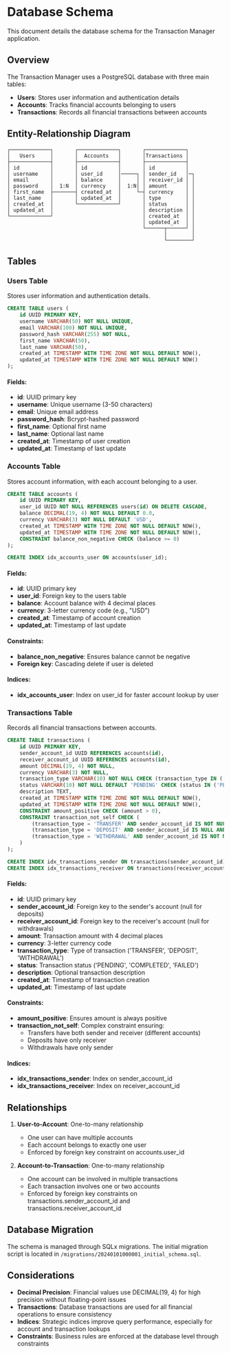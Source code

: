 # Database Schema

This document details the database schema for the Transaction Manager application.

## Overview

The Transaction Manager uses a PostgreSQL database with three main tables:
- **Users**: Stores user information and authentication details
- **Accounts**: Tracks financial accounts belonging to users
- **Transactions**: Records all financial transactions between accounts

## Entity-Relationship Diagram

```
┌─────────────┐       ┌─────────────┐       ┌─────────────┐
│   Users     │       │  Accounts   │       │Transactions │
├─────────────┤       ├─────────────┤       ├─────────────┤
│ id          │       │ id          │       │ id          │
│ username    │       │ user_id     │─────┐ │ sender_id   │─┐
│ email       │       │ balance     │     │ │ receiver_id │ │
│ password    │  1:N  │ currency    │  1:N│ │ amount      │ │
│ first_name  ├───────┤ created_at  │     └─┤ currency    │ │
│ last_name   │       │ updated_at  │       │ type        │ │
│ created_at  │       └─────────────┘       │ status      │ │
│ updated_at  │                             │ description │ │
└─────────────┘                             │ created_at  │ │
                                            │ updated_at  │ │
                                            └──────┬──────┘ │
                                                   │        │
                                                   └────────┘
```

## Tables

### Users Table

Stores user information and authentication details.

```sql
CREATE TABLE users (
    id UUID PRIMARY KEY,
    username VARCHAR(50) NOT NULL UNIQUE,
    email VARCHAR(100) NOT NULL UNIQUE,
    password_hash VARCHAR(255) NOT NULL,
    first_name VARCHAR(50),
    last_name VARCHAR(50),
    created_at TIMESTAMP WITH TIME ZONE NOT NULL DEFAULT NOW(),
    updated_at TIMESTAMP WITH TIME ZONE NOT NULL DEFAULT NOW()
);
```

#### Fields:
- **id**: UUID primary key
- **username**: Unique username (3-50 characters)
- **email**: Unique email address
- **password_hash**: Bcrypt-hashed password
- **first_name**: Optional first name
- **last_name**: Optional last name
- **created_at**: Timestamp of user creation
- **updated_at**: Timestamp of last update

### Accounts Table

Stores account information, with each account belonging to a user.

```sql
CREATE TABLE accounts (
    id UUID PRIMARY KEY,
    user_id UUID NOT NULL REFERENCES users(id) ON DELETE CASCADE,
    balance DECIMAL(19, 4) NOT NULL DEFAULT 0.0,
    currency VARCHAR(3) NOT NULL DEFAULT 'USD',
    created_at TIMESTAMP WITH TIME ZONE NOT NULL DEFAULT NOW(),
    updated_at TIMESTAMP WITH TIME ZONE NOT NULL DEFAULT NOW(),
    CONSTRAINT balance_non_negative CHECK (balance >= 0)
);

CREATE INDEX idx_accounts_user ON accounts(user_id);
```

#### Fields:
- **id**: UUID primary key
- **user_id**: Foreign key to the users table
- **balance**: Account balance with 4 decimal places
- **currency**: 3-letter currency code (e.g., "USD")
- **created_at**: Timestamp of account creation
- **updated_at**: Timestamp of last update

#### Constraints:
- **balance_non_negative**: Ensures balance cannot be negative
- **Foreign key**: Cascading delete if user is deleted

#### Indices:
- **idx_accounts_user**: Index on user_id for faster account lookup by user

### Transactions Table

Records all financial transactions between accounts.

```sql
CREATE TABLE transactions (
    id UUID PRIMARY KEY,
    sender_account_id UUID REFERENCES accounts(id),
    receiver_account_id UUID REFERENCES accounts(id),
    amount DECIMAL(19, 4) NOT NULL,
    currency VARCHAR(3) NOT NULL,
    transaction_type VARCHAR(10) NOT NULL CHECK (transaction_type IN ('TRANSFER', 'DEPOSIT', 'WITHDRAWAL')),
    status VARCHAR(10) NOT NULL DEFAULT 'PENDING' CHECK (status IN ('PENDING', 'COMPLETED', 'FAILED')),
    description TEXT,
    created_at TIMESTAMP WITH TIME ZONE NOT NULL DEFAULT NOW(),
    updated_at TIMESTAMP WITH TIME ZONE NOT NULL DEFAULT NOW(),
    CONSTRAINT amount_positive CHECK (amount > 0),
    CONSTRAINT transaction_not_self CHECK (
        (transaction_type = 'TRANSFER' AND sender_account_id IS NOT NULL AND receiver_account_id IS NOT NULL AND sender_account_id != receiver_account_id) OR
        (transaction_type = 'DEPOSIT' AND sender_account_id IS NULL AND receiver_account_id IS NOT NULL) OR
        (transaction_type = 'WITHDRAWAL' AND sender_account_id IS NOT NULL AND receiver_account_id IS NULL)
    )
);

CREATE INDEX idx_transactions_sender ON transactions(sender_account_id);
CREATE INDEX idx_transactions_receiver ON transactions(receiver_account_id);
```

#### Fields:
- **id**: UUID primary key
- **sender_account_id**: Foreign key to the sender's account (null for deposits)
- **receiver_account_id**: Foreign key to the receiver's account (null for withdrawals)
- **amount**: Transaction amount with 4 decimal places
- **currency**: 3-letter currency code
- **transaction_type**: Type of transaction ('TRANSFER', 'DEPOSIT', 'WITHDRAWAL')
- **status**: Transaction status ('PENDING', 'COMPLETED', 'FAILED')
- **description**: Optional transaction description
- **created_at**: Timestamp of transaction creation
- **updated_at**: Timestamp of last update

#### Constraints:
- **amount_positive**: Ensures amount is always positive
- **transaction_not_self**: Complex constraint ensuring:
  - Transfers have both sender and receiver (different accounts)
  - Deposits have only receiver
  - Withdrawals have only sender

#### Indices:
- **idx_transactions_sender**: Index on sender_account_id
- **idx_transactions_receiver**: Index on receiver_account_id

## Relationships

1. **User-to-Account**: One-to-many relationship
   - One user can have multiple accounts
   - Each account belongs to exactly one user
   - Enforced by foreign key constraint on accounts.user_id

2. **Account-to-Transaction**: One-to-many relationship
   - One account can be involved in multiple transactions
   - Each transaction involves one or two accounts
   - Enforced by foreign key constraints on transactions.sender_account_id and transactions.receiver_account_id

## Database Migration

The schema is managed through SQLx migrations. The initial migration script is located in `/migrations/20240101000001_initial_schema.sql`.

## Considerations

- **Decimal Precision**: Financial values use DECIMAL(19, 4) for high precision without floating-point issues
- **Transactions**: Database transactions are used for all financial operations to ensure consistency
- **Indices**: Strategic indices improve query performance, especially for account and transaction lookups
- **Constraints**: Business rules are enforced at the database level through constraints 